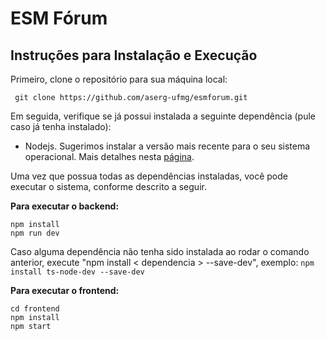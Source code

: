 # ESM Fórum

## Instruções para Instalação e Execução

Primeiro, clone o repositório para sua máquina local:

``` git clone https://github.com/aserg-ufmg/esmforum.git```

Em seguida, verifique se já possui instalada a seguinte dependência (pule caso já tenha instalado):

- Nodejs. Sugerimos instalar a versão mais recente para o seu sistema operacional. Mais detalhes nesta [página](https://nodejs.org/en/download).

Uma vez que possua todas as dependências instaladas, você pode executar o sistema, conforme descrito a seguir.

**Para executar o backend:**

```
npm install
npm run dev
```
Caso alguma dependência não tenha sido instalada ao rodar o comando anterior, execute "npm install < dependencia > --save-dev", exemplo: ``` npm install ts-node-dev --save-dev ```

**Para executar o frontend:**

```
cd frontend
npm install
npm start
```

